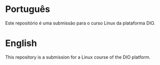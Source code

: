 # Português
Este repositório é uma submissão para o curso Linux da plataforma DIO.

# English
This repository is a submission for a Linux course of the DIO platform.
